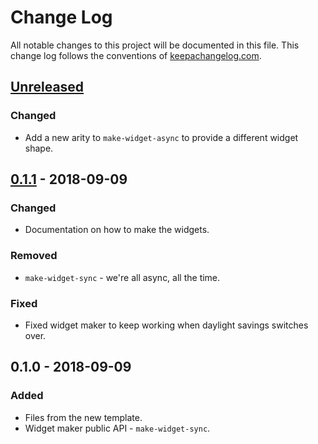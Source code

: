 # Change Log
All notable changes to this project will be documented in this file. This change log follows the conventions of [keepachangelog.com](http://keepachangelog.com/).

## [Unreleased]
### Changed
- Add a new arity to `make-widget-async` to provide a different widget shape.

## [0.1.1] - 2018-09-09
### Changed
- Documentation on how to make the widgets.

### Removed
- `make-widget-sync` - we're all async, all the time.

### Fixed
- Fixed widget maker to keep working when daylight savings switches over.

## 0.1.0 - 2018-09-09
### Added
- Files from the new template.
- Widget maker public API - `make-widget-sync`.

[Unreleased]: https://github.com/your-name/angler/compare/0.1.1...HEAD
[0.1.1]: https://github.com/your-name/angler/compare/0.1.0...0.1.1
